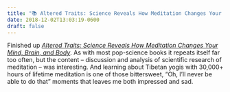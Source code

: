 ```yaml
---
title: "📚 Altered Traits: Science Reveals How Meditation Changes Your Mind, Brain, and Body"
date: 2018-12-02T13:03:19-0600
draft: false
---
```


Finished up [_Altered Traits: Science Reveals How Meditation Changes Your Mind, Brain, and Body_](https://www.goodreads.com/book/show/34272471-altered-traits). As with most pop-science books it repeats itself far too often, but the content – discussion and analysis of scientific research of meditation – was interesting. And learning about Tibetan yogis with 30,000+ hours of lifetime meditation is one of those bittersweet, “Oh, I’ll never be able to do that” moments that leaves me both impressed and sad.

